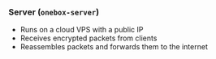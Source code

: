 ### Server (`onebox-server`)
- Runs on a cloud VPS with a public IP
- Receives encrypted packets from clients
- Reassembles packets and forwards them to the internet
